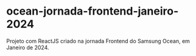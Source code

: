 # ocean-jornada-frontend-janeiro-2024
Projeto com ReactJS criado na jornada Frontend do Samsung Ocean, em Janeiro de 2024.
